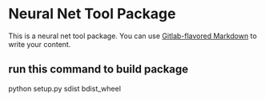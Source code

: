 # Neural Net Tool Package

This is a neural net tool package. You can use
[Gitlab-flavored Markdown](https://gitlab.com/nareshkumarAtnPLUS/neural-net-tools.git)
to write your content.

##	run this command to build package
python setup.py sdist bdist_wheel